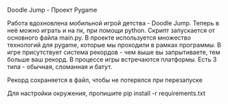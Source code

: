 Doodle Jump - Проект Pygame

Работа вдохновлена мобильной игрой детства - Doodle Jump. Теперь в неё можно играть и на пк, при помощи python.
Скрипт запускается от основного файла main.py. В проекте используется множество технологий для pygame, которые мы проходили в рамках программы.
В игре присутствует система рекордов - чем выше вы запрытиваете, тем больше ваш рекорд.
В процессе игры встречаются платформы. Есть 3 типа - обычная, сломанная и батут.

Рекорд сохраняется в файл, чтобы не потерялся при перезапуске

Для настройки окружения, пропишите pip install -r requirements.txt
